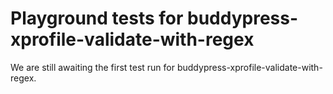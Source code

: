 # Playground tests for buddypress-xprofile-validate-with-regex
We are still awaiting the first test run for buddypress-xprofile-validate-with-regex.
